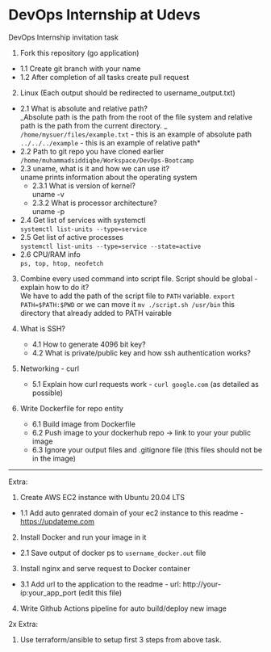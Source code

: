 # DevOps Internship at Udevs

DevOps Internship invitation task

1. Fork this repository (go application)

- 1.1 Create git branch with your name
- 1.2 After completion of all tasks create pull request

2. Linux (Each output should be redirected to username_output.txt)

- 2.1 What is absolute and relative path? <br />
  _Absolute path is the path from the root of the file system and relative path is the path from the current directory. _<br />
  ```/home/mysuer/files/example.txt``` - this is an example of absolute path <br />
  `../../../example` - this is an example of relative path\* </br>
- 2.2 Path to git repo you have cloned earlier <br />```/home/muhammadsiddiqbe/Workspace/DevOps-Bootcamp```
- 2.3 uname, what is it and how we can use it? <br /> uname prints information about the operating system
  - 2.3.1 What is version of kernel? <br /> uname -v
  - 2.3.2 What is processor architecture? <br /> uname -p
- 2.4 Get list of services with systemctl <br /> `systemctl list-units --type=service`
- 2.5 Get list of active processes <br /> `systemctl list-units --type=service --state=active`
- 2.6 CPU/RAM info <br/> `ps, top, htop, neofetch`

3. Combine every used command into script file. Script should be global - explain how to do it? <br/> We have to add the path of the script file to ```PATH``` variable. ```export PATH=$PATH:$PWD``` or we can move it ```mv ./script.sh /usr/bin``` this directory that already added to PATH vairable

4. What is SSH?
   - 4.1 How to generate 4096 bit key?
   - 4.2 What is private/public key and how ssh authentication works?
5. Networking - curl
   - 5.1 Explain how curl requests work - `curl google.com` (as detailed as possible)
6. Write Dockerfile for repo entity
   - 6.1 Build image from Dockerfile
   - 6.2 Push image to your dockerhub repo -> link to your your public image
   - 6.3 Ignore your output files and .gitignore file (this files should not be in the image)

---

Extra:

1. Create AWS EC2 instance with Ubuntu 20.04 LTS

- 1.1 Add auto genrated domain of your ec2 instance to this readme - https://updateme.com

2. Install Docker and run your image in it

- 2.1 Save output of docker ps to `username_docker.out` file

3. Install nginx and serve request to Docker container

- 3.1 Add url to the application to the readme - url: http://your-ip:your_app_port (edit this file)

4. Write Github Actions pipeline for auto build/deploy new image

2x Extra:

1. Use terraform/ansible to setup first 3 steps from above task.
